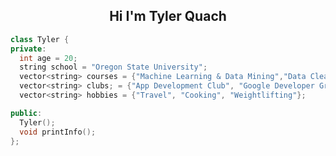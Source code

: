 <h2 align="center">Hi I'm Tyler Quach</h2>


  ```cpp
class Tyler {
private:
    int age = 20;
    string school = "Oregon State University";
    vector<string> courses = {"Machine Learning & Data Mining","Data Cleaning for ML","Intro to Security", "Web Development", "Software Engineering I"};
    vector<string> clubs; = {"App Development Club", "Google Developer Group", "Society of Asian Scientist & Engineers", "Association for Computing Machinery"};
    vector<string> hobbies = {"Travel", "Cooking", "Weightlifting"};

public:
    Tyler(); 
    void printInfo(); 
};

  ```













<!---
Splash791/Splash791 is a ✨ special ✨ repository because its `README.md` (this file) appears on your GitHub profile.
You can click the Preview link to take a look at your changes.
--->
